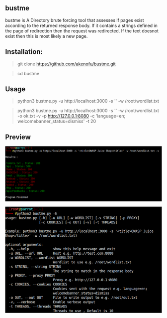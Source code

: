 ## bustme
  bustme is A Directory brute forcing tool that assesses if pages exist according to the returned response body. If it contains a strings defined in the page of redirection then the request was redirected. If the text doesnot exist then this is most likely a new page.


## Installation:
> git clone https://github.com/akenofu/bustme.git

> cd bustme

## Usage
> python3 bustme.py -u http://localhost:3000 -s '<title>OWASP Juice Shop</title>' -w /root/wordlist.txt

> python3 bustme.py -u http://localhost:3000 -s '<title>OWASP Juice Shop</title>' -w /root/wordlist.txt -o ok.txt -v  -p http://127.0.0.1:8080 -c 'language=en; welcomebanner_status=dismiss' -t 20

## Preview

![output](https://raw.githubusercontent.com/akenofu/bustme/master/screenshots/Screenshot%20at%202020-01-29%2005-34-55.png)

![help](https://raw.githubusercontent.com/akenofu/bustme/master/screenshots/Screenshot%20at%202020-01-29%2005-36-25.png)

